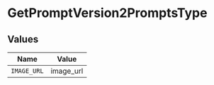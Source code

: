 # GetPromptVersion2PromptsType


## Values

| Name        | Value       |
| ----------- | ----------- |
| `IMAGE_URL` | image_url   |